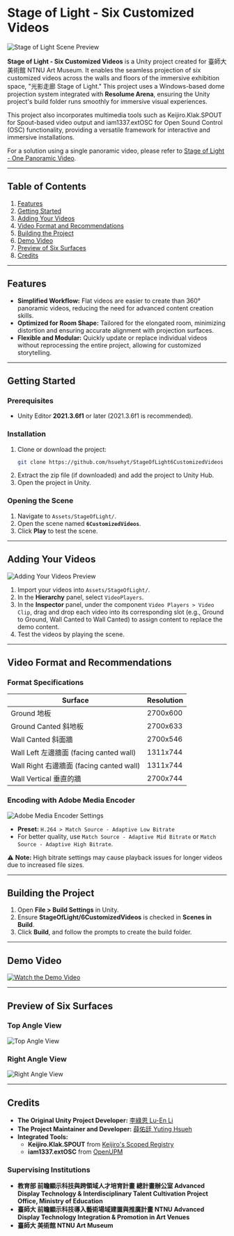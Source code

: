 # Stage of Light - Six Customized Videos

![Stage of Light Scene Preview](https://github.com/hsuehyt/StageOfLight6CustomizedVideos/blob/main/README/Screenshot%202024-11-19%20143629.png)

**Stage of Light - Six Customized Videos** is a Unity project created for 臺師大美術館 NTNU Art Museum. It enables the seamless projection of six customized videos across the walls and floors of the immersive exhibition space, "光影走廊 Stage of Light." This project uses a Windows-based dome projection system integrated with **Resolume Arena**, ensuring the Unity project's build folder runs smoothly for immersive visual experiences.

This project also incorporates multimedia tools such as Keijiro.Klak.SPOUT for Spout-based video output and iam1337.extOSC for Open Sound Control (OSC) functionality, providing a versatile framework for interactive and immersive installations.  

For a solution using a single panoramic video, please refer to [Stage of Light - One Panoramic Video](https://github.com/hsuehyt/StageOfLight1PanoramicVideo).

---

## Table of Contents
1. [Features](#features)
2. [Getting Started](#getting-started)
3. [Adding Your Videos](#adding-your-videos)
4. [Video Format and Recommendations](#video-format-and-recommendations)
5. [Building the Project](#building-the-project)
6. [Demo Video](#demo-video)
7. [Preview of Six Surfaces](#preview-of-six-surfaces)
8. [Credits](#credits)

---

## Features

- **Simplified Workflow:** Flat videos are easier to create than 360° panoramic videos, reducing the need for advanced content creation skills.  
- **Optimized for Room Shape:** Tailored for the elongated room, minimizing distortion and ensuring accurate alignment with projection surfaces.  
- **Flexible and Modular:** Quickly update or replace individual videos without reprocessing the entire project, allowing for customized storytelling.  

---

## Getting Started

### Prerequisites
- Unity Editor **2021.3.6f1** or later (2021.3.6f1 is recommended).

### Installation
1. Clone or download the project:
   ```bash
   git clone https://github.com/hsuehyt/StageOfLight6CustomizedVideos
   ```
2. Extract the zip file (if downloaded) and add the project to Unity Hub.
3. Open the project in Unity.

### Opening the Scene
1. Navigate to `Assets/StageOfLight/`.
2. Open the scene named **`6CustomizedVideos`**.
3. Click **Play** to test the scene.

---

## Adding Your Videos

![Adding Your Videos Preview](https://github.com/hsuehyt/StageOfLight6CustomizedVideos/blob/main/README/Screenshot%202024-11-19%20160751.png)

1. Import your videos into `Assets/StageOfLight/`.
2. In the **Hierarchy** panel, select `VideoPlayers`.
3. In the **Inspector** panel, under the component `Video Players > Video Clip`, drag and drop each video into its corresponding slot (e.g., Ground to Ground, Wall Canted to Wall Canted) to assign content to replace the demo content.
4. Test the videos by playing the scene.

---

## Video Format and Recommendations

### Format Specifications

| Surface              | Resolution   |
|-----------------------|--------------|
| Ground 地板           | 2700x600     |
| Ground Canted 斜地板  | 2700x633     |
| Wall Canted 斜面牆    | 2700x546     |
| Wall Left 左邊牆面 (facing canted wall) | 1311x744    |
| Wall Right 右邊牆面 (facing canted wall) | 1311x744    |
| Wall Vertical 垂直的牆 | 2700x744    |

### Encoding with Adobe Media Encoder

![Adobe Media Encoder Settings](https://github.com/hsuehyt/StageOfLight1PanoramicVideo/blob/main/README/Screenshot%202024-11-18%20134307highlighted.png)

- **Preset:** `H.264 > Match Source - Adaptive Low Bitrate`  
- For better quality, use `Match Source - Adaptive Mid Bitrate` or `Match Source - Adaptive High Bitrate`.

⚠ **Note:** High bitrate settings may cause playback issues for longer videos due to increased file sizes.

---

## Building the Project

1. Open **File > Build Settings** in Unity.
2. Ensure **StageOfLight/6CustomizedVideos** is checked in **Scenes in Build**.
3. Click **Build**, and follow the prompts to create the build folder.

---

## Demo Video

[![Watch the Demo Video](https://img.youtube.com/vi/rCksp6MYeFc/0.jpg)](https://youtu.be/rCksp6MYeFc)

---

## Preview of Six Surfaces

### Top Angle View
![Top Angle View](https://github.com/hsuehyt/StageOfLight6CustomizedVideos/blob/main/README/Screenshot%202024-11-20%20005038.png)

### Right Angle View
![Right Angle View](https://github.com/hsuehyt/StageOfLight6CustomizedVideos/blob/main/README/Screenshot%202024-11-20%20005312.png)

---

## Credits

- **The Original Unity Project Developer:** [李綠恩 Lu-En Li](https://github.com/LeeMegumi)  
- **The Project Maintainer and Developer:** [薛佑廷 Yuting Hsueh](https://github.com/hsuehyt)  
- **Integrated Tools:**  
  - **Keijiro.Klak.SPOUT** from [Keijiro's Scoped Registry](https://github.com/keijiro)  
  - **iam1337.extOSC** from [OpenUPM](https://package.openupm.com)  

### Supervising Institutions
- **教育部 前瞻顯示科技與跨領域人才培育計畫 總計畫辦公室 Advanced Display Technology & Interdisciplinary Talent Cultivation Project Office, Ministry of Education**
- **臺師大 前瞻顯示科技導入藝術場域建置與推廣計畫 NTNU Advanced Display Technology Integration & Promotion in Art Venues**  
- **臺師大 美術館 NTNU Art Museum**
